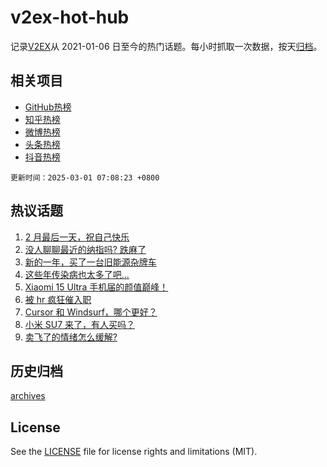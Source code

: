 # v2ex-hot-hub

 记录[V2EX](https://www.v2ex.com/)从 2021-01-06 日至今的热门话题。每小时抓取一次数据，按天[归档](archives)。
 
 ## 相关项目

- [GitHub热榜](https://github.com/snaildev/github-hot-hub)
- [知乎热榜](https://github.com/snaildev/zhihu-hot-hub)
- [微博热榜](https://github.com/snaildev/weibo-hot-hub)
- [头条热榜](https://github.com/snaildev/toutiao-hot-hub)
- [抖音热榜](https://github.com/snaildev/douyin-hot-hub)


 `更新时间：2025-03-01 07:08:23 +0800`

## 热议话题

1. [2 月最后一天，祝自己快乐](https://www.v2ex.com/t/1114780)
1. [没人聊聊最近的纳指吗? 跌麻了](https://www.v2ex.com/t/1114779)
1. [新的一年，买了一台旧能源杂牌车](https://www.v2ex.com/t/1114792)
1. [这些年传染病也太多了吧...](https://www.v2ex.com/t/1114777)
1. [Xiaomi 15 Ultra 手机届的颜值巅峰！](https://www.v2ex.com/t/1114785)
1. [被 hr 疯狂催入职](https://www.v2ex.com/t/1114790)
1. [Cursor 和 Windsurf，哪个更好？](https://www.v2ex.com/t/1114775)
1. [小米 SU7 来了，有人买吗？](https://www.v2ex.com/t/1114783)
1. [卖飞了的情绪怎么缓解?](https://www.v2ex.com/t/1114843)

## 历史归档

[archives](archives)

## License

See the [LICENSE](LICENSE) file for license rights and limitations (MIT).
